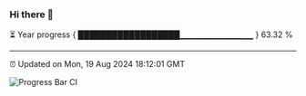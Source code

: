 ### Hi there 👋

⏳ Year progress { ██████████████████▁▁▁▁▁▁▁▁▁▁▁▁ } 63.32 %

---

⏰ Updated on Mon, 19 Aug 2024 18:12:01 GMT

![Progress Bar CI](https://github.com/Shyam-Makwana/GitHub-Actions-Demo/workflows/Progress%20Bar%20CI/badge.svg)
